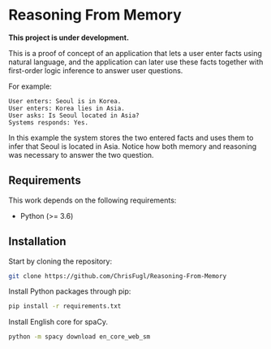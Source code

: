# Reasoning From Memory
**This project is under development.**

This is a proof of concept of an application that lets a user enter facts using natural language, and the application can later use these facts together with first-order logic inference to answer user questions.

For example:
```
User enters: Seoul is in Korea.
User enters: Korea lies in Asia.
User asks: Is Seoul located in Asia?
Systems responds: Yes.
```

In this example the system stores the two entered facts and uses them to infer that Seoul is located in Asia. Notice how both memory and reasoning was necessary to answer the two question.

## Requirements
This work depends on the following requirements:

* Python (>= 3.6)

## Installation
Start by cloning the repository:

``` sh
git clone https://github.com/ChrisFugl/Reasoning-From-Memory
```

Install Python packages through pip:

``` sh
pip install -r requirements.txt
```

Install English core for spaCy.

``` sh
python -m spacy download en_core_web_sm
```
